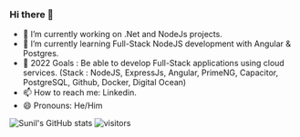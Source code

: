 ### Hi there 👋

- 🔭 I’m currently working on .Net and NodeJs projects.
- 🌱 I’m currently learning Full-Stack NodeJS development with Angular & Postgres.
- 🎯 2022 Goals : Be able to develop Full-Stack applications using cloud services. (Stack : NodeJS, ExpressJs, Angular, PrimeNG, Capacitor, PostgreSQL, Github, Docker, Digital Ocean)
- 📫 How to reach me: Linkedin.
- 😄 Pronouns: He/Him

![Sunil's GitHub stats](https://github-readme-stats.vercel.app/api?username=sunilrai486&show_icons=true&theme=radical)
![visitors](https://visitor-badge.glitch.me/badge?page_id=sunilrai486.readme&left_color=green&right_color=red)


